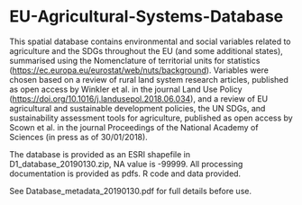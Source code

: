 # EU-Agricultural-Systems-Database

This spatial database contains environmental and social variables related to agriculture and the SDGs throughout the EU (and some additional states), summarised using the Nomenclature of territorial units for statistics (https://ec.europa.eu/eurostat/web/nuts/background). Variables were chosen based on a review of rural land system research articles, published as open access by Winkler et al. in the journal Land Use Policy (https://doi.org/10.1016/j.landusepol.2018.06.034), and a review of EU agricultural and sustainable development policies, the UN SDGs, and sustainability assessment tools for agriculture, published as open access by Scown et al. in the journal Proceedings of the National Academy of Sciences (in press as of 30/01/2018).

The database is provided as an ESRI shapefile in D1_database_20190130.zip, NA value is -99999. All processing documentation is provided as pdfs. R code and data provided.

See Database_metadata_20190130.pdf for full details before use.
